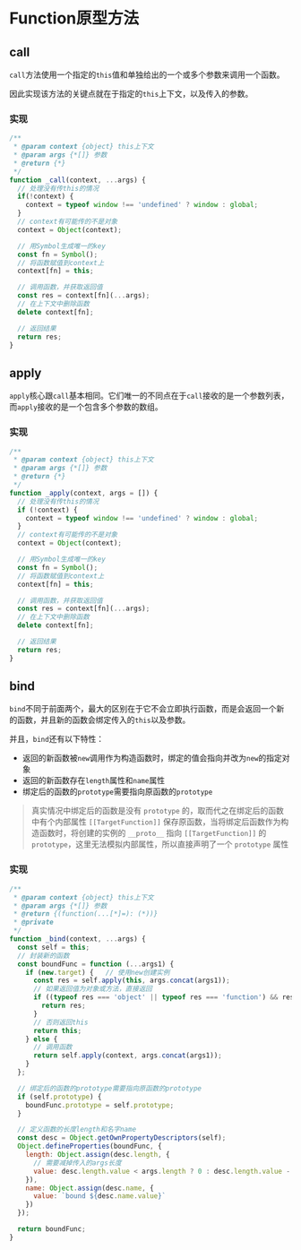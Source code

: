 # Function原型方法

## call

`call`方法使用一个指定的`this`值和单独给出的一个或多个参数来调用一个函数。

因此实现该方法的关键点就在于指定的`this`上下文，以及传入的参数。

### 实现

```javascript
/**
 * @param context {object} this上下文
 * @param args {*[]} 参数
 * @return {*}
 */
function _call(context, ...args) {
  // 处理没有传this的情况
  if(!context) {
    context = typeof window !== 'undefined' ? window : global;
  }
  // context有可能传的不是对象
  context = Object(context);

  // 用Symbol生成唯一的key
  const fn = Symbol();
  // 将函数赋值到context上
  context[fn] = this;

  // 调用函数，并获取返回值
  const res = context[fn](...args);
  // 在上下文中删除函数
  delete context[fn];

  // 返回结果
  return res;
}
```

## apply

`apply`核心跟`call`基本相同。它们唯一的不同点在于`call`接收的是一个参数列表，而`apply`接收的是一个包含多个参数的数组。

### 实现

```javascript
/**
 * @param context {object} this上下文
 * @param args {*[]} 参数
 * @return {*}
 */
function _apply(context, args = []) {
  // 处理没有传this的情况
  if (!context) {
    context = typeof window !== 'undefined' ? window : global;
  }
  // context有可能传的不是对象
  context = Object(context);

  // 用Symbol生成唯一的key
  const fn = Symbol();
  // 将函数赋值到context上
  context[fn] = this;

  // 调用函数，并获取返回值
  const res = context[fn](...args);
  // 在上下文中删除函数
  delete context[fn];

  // 返回结果
  return res;
}
```

## bind

`bind`不同于前面两个，最大的区别在于它不会立即执行函数，而是会返回一个新的函数，并且新的函数会绑定传入的`this`以及参数。

并且，`bind`还有以下特性：
- 返回的新函数被`new`调用作为构造函数时，绑定的值会指向并改为`new`的指定对象
- 返回的新函数存在`length`属性和`name`属性
- 绑定后的函数的`prototype`需要指向原函数的`prototype`

> 真实情况中绑定后的函数是没有 `prototype` 的，取而代之在绑定后的函数中有个内部属性 `[[TargetFunction]]` 保存原函数，当将绑定后函数作为构造函数时，将创建的实例的 `__proto__` 指向 `[[TargetFunction]]` 的 `prototype`，这里无法模拟内部属性，所以直接声明了一个 `prototype` 属性

### 实现

```javascript
/**
 * @param context {object} this上下文
 * @param args {*[]} 参数
 * @return {(function(...[*]=): (*))}
 * @private
 */
function _bind(context, ...args) {
  const self = this;
  // 封装新的函数
  const boundFunc = function (...args1) {
    if (new.target) {   // 使用new创建实例
      const res = self.apply(this, args.concat(args1));
      // 如果返回值为对象或方法，直接返回
      if ((typeof res === 'object' || typeof res === 'function') && res !== null) {
        return res;
      }
      // 否则返回this
      return this;
    } else {
      // 调用函数
      return self.apply(context, args.concat(args1));
    }
  };

  // 绑定后的函数的prototype需要指向原函数的prototype
  if (self.prototype) {
    boundFunc.prototype = self.prototype;
  }

  // 定义函数的长度length和名字name
  const desc = Object.getOwnPropertyDescriptors(self);
  Object.defineProperties(boundFunc, {
    length: Object.assign(desc.length, {
      // 需要减掉传入的args长度
      value: desc.length.value < args.length ? 0 : desc.length.value - args.length
    }),
    name: Object.assign(desc.name, {
      value: `bound ${desc.name.value}`
    })
  });

  return boundFunc;
}
```